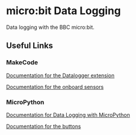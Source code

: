 # micro:bit Data Logging
Data logging with the BBC micro:bit.

## Useful Links

### MakeCode

[Documentation for the Datalogger extension](https://makecode.microbit.org/reference/datalogger)

[Documentation for the onboard sensors](https://makecode.microbit.org/reference/input)

### MicroPython

[Documentation for Data Logging with MicroPython](https://microbit-micropython.readthedocs.io/en/v2-docs/log.html)

[Documentation for the buttons](https://microbit-micropython.readthedocs.io/en/v2-docs/button.html)





